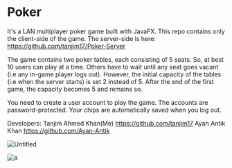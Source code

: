 # Poker
It's a LAN multiplayer poker game built with JavaFX. This repo contains only the client-side of the game. The server-side is here:
https://github.com/tanjim17/Poker-Server

The game contains two poker tables, each consisting of 5 seats. So, at best 10 users can play at a time. Others have to wait until
any seat goes vacant (i.e any in-game player logs out). However, the initial capacity of the tables (i.e when the server starts) is
set 2 instead of 5. After the end of the first game, the capacity becomes 5 and remains so.

You need to create a user account to play the game. The accounts are password-protected. Your chips are automatically saved when 
you log out.

Developers:
Tanjim Ahmed Khan(Me) https://github.com/tanjim17
Ayan Antik Khan https://github.com/Ayan-Antik

![Untitled](https://user-images.githubusercontent.com/45909948/56754444-df4f5700-67ae-11e9-8013-392c97ae3f48.png)

![a](https://user-images.githubusercontent.com/45909948/56754494-0443ca00-67af-11e9-9f33-745d9819c0f1.png)

